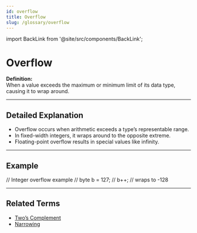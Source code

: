 ```yaml
---
id: overflow
title: Overflow
slug: /glossary/overflow
---
```

import BackLink from '@site/src/components/BackLink';

# Overflow

**Definition:**  
When a value exceeds the maximum or minimum limit of its data type, causing it to wrap around.

---

## Detailed Explanation
- Overflow occurs when arithmetic exceeds a type’s representable range.
- In fixed-width integers, it wraps around to the opposite extreme.
- Floating-point overflow results in special values like infinity.

---

## Example

// Integer overflow example
// byte b = 127;
// b++; // wraps to -128

---

## Related Terms
- [Two’s Complement](/glossary/twos-complement)
- [Narrowing](/glossary/narrowing)

<BackLink />
